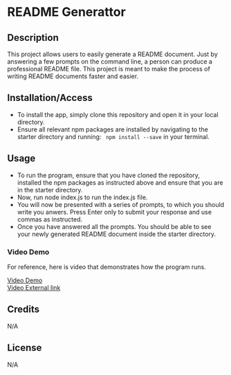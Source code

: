 # README Generattor


## Description 
This project allows users to easily generate a README document. Just by answering a few prompts on the command line, a person can produce a professional README file. This project is meant to make the process of writing README documents faster and easier.

## Installation/Access
- To install the app, simply clone this repository and open it in your local directory. 
- Ensure all relevant npm packages are installed by navigating to the starter directory and running:
``` npm install --save```
in your terminal.



## Usage 
- To run the program, ensure that you have cloned the repository, installed the npm packages as instructed above and ensure that you are in the starter directory.
- Now, run node index.js to run the index.js file.
- You will now be presented with a series of prompts, to which you should write you anwers. Press Enter only to submit your response and use commas as instructed.
- Once you have answered all the prompts. You should be able to see your newly generated README document inside the starter directory.



### Video Demo  
For reference, here is video that demonstrates how the program runs.


[Video Demo](./starter/assets/video_demo.mp4)  
[Video External link](https://drive.google.com/file/d/1J8mbMeMiK0YBz5_oqfCwrdXybwOml4BM/view?usp=sharing)


## Credits
N/A


## License
N/A
